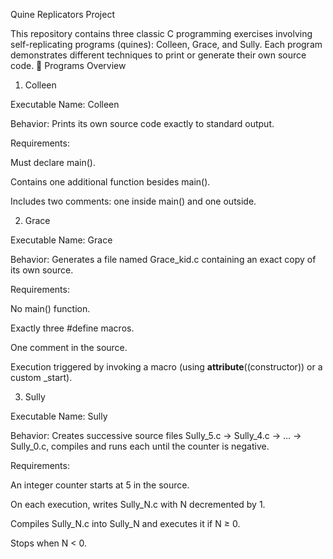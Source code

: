Quine Replicators Project

This repository contains three classic C programming exercises involving self-replicating programs (quines): Colleen, Grace, and Sully. Each program demonstrates different techniques to print or generate their own source code.
🚀 Programs Overview

1. Colleen

Executable Name: Colleen

Behavior: Prints its own source code exactly to standard output.

Requirements:

Must declare main().

Contains one additional function besides main().

Includes two comments: one inside main() and one outside.

2. Grace

Executable Name: Grace

Behavior: Generates a file named Grace_kid.c containing an exact copy of its own source.

Requirements:

No main() function.

Exactly three #define macros.

One comment in the source.

Execution triggered by invoking a macro (using __attribute__((constructor)) or a custom _start).

3. Sully

Executable Name: Sully

Behavior: Creates successive source files Sully_5.c → Sully_4.c → … → Sully_0.c, compiles and runs each until the counter is negative.

Requirements:

An integer counter starts at 5 in the source.

On each execution, writes Sully_N.c with N decremented by 1.

Compiles Sully_N.c into Sully_N and executes it if N ≥ 0.

Stops when N < 0.
